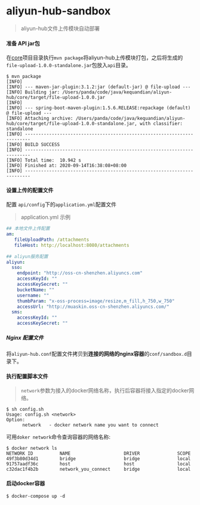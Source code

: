 # aliyun-hub-sandbox
> aliyun-hub文件上传模块自动部署

#### 准备 API jar包 

在[core](./core)项目目录执行`mvn package`将aliyun-hub上传模块打包，之后将生成的`file-upload-1.0.0-standalone.jar`包放入`api`目录。

```
$ mvn package
[INFO]
[INFO] --- maven-jar-plugin:3.1.2:jar (default-jar) @ file-upload ---
[INFO] Building jar: /Users/panda/code/java/kequandian/aliyun-hub/core/target/file-upload-1.0.0.jar
[INFO]
[INFO] --- spring-boot-maven-plugin:1.5.6.RELEASE:repackage (default) @ file-upload ---
[INFO] Attaching archive: /Users/panda/code/java/kequandian/aliyun-hub/core/target/file-upload-1.0.0-standalone.jar, with classifier: standalone
[INFO] ------------------------------------------------------------------------
[INFO] BUILD SUCCESS
[INFO] ------------------------------------------------------------------------
[INFO] Total time:  10.942 s
[INFO] Finished at: 2020-09-14T16:38:08+08:00
[INFO] ------------------------------------------------------------------------
```



#### 设置上传的配置文件

配置 `api/config`下的`application.yml`配置文件

>application.yml 示例
```yml
## 本地文件上传配置
am:
   fileUploadPath: /attachments
   fileHost: http://localhost:8080/attachments   
   
## aliyun服务配置
aliyun:
  sso:
    endpoint: "http://oss-cn-shenzhen.aliyuncs.com"
    accessKeyId: ""
    accessKeySecret: ""
    bucketName: ""
    username: ""
    thumbParam: "x-oss-process=image/resize,m_fill,h_750,w_750"
    accessUrl: "http://muaskin.oss-cn-shenzhen.aliyuncs.com/"
  sms:
    accessKeyId: ""
    accessKeySecret: ""
```


##### Nginx 配置文件

将`aliyun-hub.conf`配置文件拷贝到**连接的网络的nginx容器**的`conf/sandbox.d`目录下。




#### 执行配置脚本文件

> `network`参数为接入的docker网络名称，执行后容器将接入指定的docker网络。

```
$ sh config.sh 
Usage: config.sh <network>
Option:
      network   - docker network name you want to connect
```
可用`doker network`命令查询容器的网络名称:
``` 
$ docker network ls 
NETWORK ID          NAME                    DRIVER              SCOPE
49f3b80d34d1        bridge                  bridge              local
91757aadf36c        host                    host                local
c32dac1f4b2b        network_you_connect     bridge              local
```



####  启动docker容器
```
$ docker-compose up -d
```